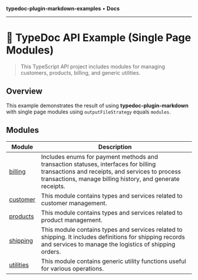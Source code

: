 **typedoc-plugin-markdown-examples** • **Docs**

***

# :wave: TypeDoc API Example (Single Page Modules)

> This TypeScript API project includes modules for managing customers, products, billing, and generic utilities.

## Overview

This example demonstrates the result of using **typedoc-plugin-markdown** with single page modules using `outputFileStrategy` equals `modules`.

## Modules

| Module | Description |
| ------ | ------ |
| [billing](billing.md) | Includes enums for payment methods and transaction statuses, interfaces for billing transactions and receipts, and services to process transactions, manage billing history, and generate receipts. |
| [customer](customer.md) | This module contains types and services related to customer management. |
| [products](products.md) | This module contains types and services related to product management. |
| [shipping](shipping.md) | This module contains types and services related to shipping. It includes definitions for shipping records and services to manage the logistics of shipping orders. |
| [utilities](utilities.md) | This module contains generic utility functions useful for various operations. |
